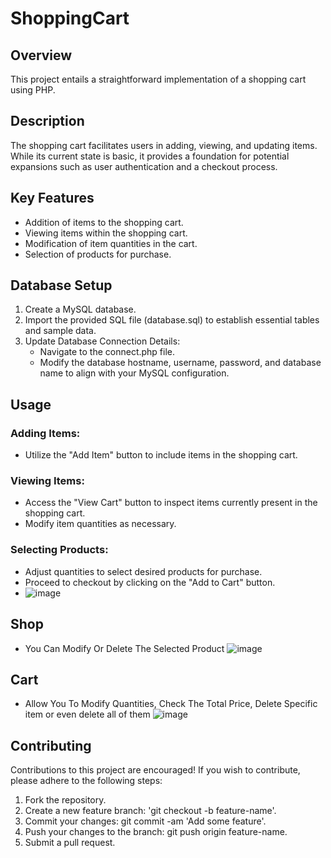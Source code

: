 # ShoppingCart

## Overview

This project entails a straightforward implementation of a shopping cart using PHP.

## Description

The shopping cart facilitates users in adding, viewing, and updating items. While its current state is basic, it provides a foundation for potential expansions such as user authentication and a checkout process.

## Key Features

- Addition of items to the shopping cart.
- Viewing items within the shopping cart.
- Modification of item quantities in the cart.
- Selection of products for purchase.

## Database Setup

1. Create a MySQL database.
2. Import the provided SQL file (database.sql) to establish essential tables and sample data.
3. Update Database Connection Details:
   - Navigate to the connect.php file.
   - Modify the database hostname, username, password, and database name to align with your MySQL configuration.

## Usage

### Adding Items:

- Utilize the "Add Item" button to include items in the shopping cart.

### Viewing Items:

- Access the "View Cart" button to inspect items currently present in the shopping cart.
- Modify item quantities as necessary.

### Selecting Products:

- Adjust quantities to select desired products for purchase.
- Proceed to checkout by clicking on the "Add to Cart" button.
- ![image](https://github.com/user-attachments/assets/6884db84-0a60-4e84-b676-42704c9fdbcb)


## Shop
- You Can Modify Or Delete The Selected Product
![image](https://github.com/user-attachments/assets/fc1dd45a-7efe-4837-938c-f23a880c34ce)

## Cart
- Allow You To Modify Quantities, Check The Total Price, Delete Specific item or even delete all of them
  ![image](https://github.com/user-attachments/assets/b5621e33-52d6-4205-9728-c6b5ee14991a)


## Contributing

Contributions to this project are encouraged! If you wish to contribute, please adhere to the following steps:

1. Fork the repository.
2. Create a new feature branch: 'git checkout -b feature-name'.
3. Commit your changes: git commit -am 'Add some feature'.
4. Push your changes to the branch: git push origin feature-name.
5. Submit a pull request.
